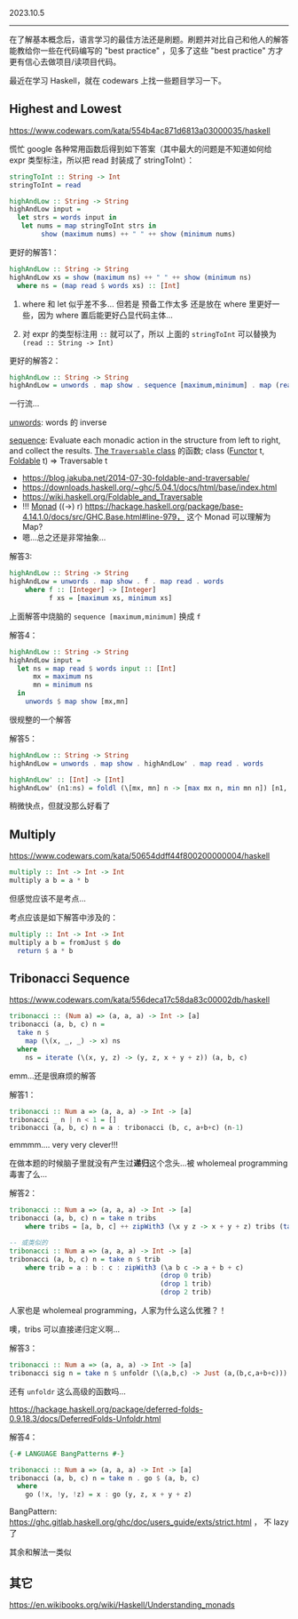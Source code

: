2023.10.5

---

在了解基本概念后，语言学习的最佳方法还是刷题。刷题并对比自己和他人的解答能教给你一些在代码编写的 "best practice" ，见多了这些 "best practice" 方才更有信心去做项目/读项目代码。

最近在学习 Haskell，就在 codewars 上找一些题目学习一下。

## Highest and Lowest

https://www.codewars.com/kata/554b4ac871d6813a03000035/haskell

慌忙 google 各种常用函数后得到如下答案（其中最大的问题是不知道如何给 expr 类型标注，所以把 read 封装成了 stringToInt）：

```haskell
stringToInt :: String -> Int
stringToInt = read

highAndLow :: String -> String
highAndLow input =
  let strs = words input in
   let nums = map stringToInt strs in
        show (maximum nums) ++ " " ++ show (minimum nums)
```

更好的解答1：

```haskell
highAndLow :: String -> String
highAndLow xs = show (maximum ns) ++ " " ++ show (minimum ns)
  where ns = (map read $ words xs) :: [Int]
```

1. where 和 let 似乎差不多... 但若是 预备工作太多 还是放在 where 里更好一些，因为 where 置后能更好凸显代码主体...

2. 对 expr 的类型标注用 `::` 就可以了，所以 上面的 `stringToInt` 可以替换为 `(read :: String -> Int)`

更好的解答2：

```haskell
highAndLow :: String -> String
highAndLow = unwords . map show . sequence [maximum,minimum] . map (read ::String->Int) . words
```

一行流...

[unwords](https://hackage.haskell.org/package/base-4.18.1.0/docs/Prelude.html#v:unwords): words 的 inverse

[sequence](https://hackage.haskell.org/package/base-4.17.2.0/docs/Data-Traversable.html#v:sequence): Evaluate each monadic action in the structure from left to right, and collect the results. [The `Traversable` class](https://hackage.haskell.org/package/base-4.17.2.0/docs/Data-Traversable.html#g:1) 的函数; class ([Functor](https://hackage.haskell.org/package/base-4.17.2.0/docs/Data-Functor.html#t:Functor) t, [Foldable](https://hackage.haskell.org/package/base-4.17.2.0/docs/Data-Foldable.html#t:Foldable) t) => Traversable t

+ https://blog.jakuba.net/2014-07-30-foldable-and-traversable/
+ https://downloads.haskell.org/~ghc/5.04.1/docs/html/base/index.html
+ https://wiki.haskell.org/Foldable_and_Traversable
+ !!! [Monad](https://hackage.haskell.org/package/base-4.7.0.0/docs/Control-Monad.html#t:Monad) ((->) r) https://hackage.haskell.org/package/base-4.14.1.0/docs/src/GHC.Base.html#line-979， 这个 Monad 可以理解为 Map?
+ 嗯...总之还是非常抽象...

解答3:

```haskell
highAndLow :: String -> String
highAndLow = unwords . map show . f . map read . words
    where f :: [Integer] -> [Integer]
          f xs = [maximum xs, minimum xs]
```

上面解答中烧脑的 `sequence [maximum,minimum]` 换成 `f`

解答4：

```haskell
highAndLow :: String -> String
highAndLow input = 
  let ns = map read $ words input :: [Int]
      mx = maximum ns
      mn = minimum ns
  in
    unwords $ map show [mx,mn]
```

很规整的一个解答

解答5：

```haskell
highAndLow :: String -> String
highAndLow = unwords . map show . highAndLow' . map read . words

highAndLow' :: [Int] -> [Int]
highAndLow' (n1:ns) = foldl (\[mx, mn] n -> [max mx n, min mn n]) [n1, n1] ns
```

稍微快点，但就没那么好看了

## Multiply

https://www.codewars.com/kata/50654ddff44f800200000004/haskell

```haskell
multiply :: Int -> Int -> Int
multiply a b = a * b
```

但感觉应该不是考点...

考点应该是如下解答中涉及的：

```haskell
multiply :: Int -> Int -> Int
multiply a b = fromJust $ do
  return $ a * b
```

## Tribonacci Sequence

https://www.codewars.com/kata/556deca17c58da83c00002db/haskell

```haskell
tribonacci :: (Num a) => (a, a, a) -> Int -> [a]
tribonacci (a, b, c) n =
  take n $
    map (\(x, _, _) -> x) ns
  where
    ns = iterate (\(x, y, z) -> (y, z, x + y + z)) (a, b, c)
```

emm...还是很麻烦的解答

解答1：

```haskell
tribonacci :: Num a => (a, a, a) -> Int -> [a]
tribonacci _ n | n < 1 = []
tribonacci (a, b, c) n = a : tribonacci (b, c, a+b+c) (n-1)
```

emmmm.... very very clever!!! 

在做本题的时候脑子里就没有产生过**递归**这个念头...被 wholemeal programming 毒害了么...

解答2：

```haskell
tribonacci :: Num a => (a, a, a) -> Int -> [a]
tribonacci (a, b, c) n = take n tribs
    where tribs = [a, b, c] ++ zipWith3 (\x y z -> x + y + z) tribs (tail tribs) (tail $ tail tribs)

-- 或类似的    
tribonacci :: Num a => (a, a, a) -> Int -> [a]
tribonacci (a, b, c) n = take n $ trib
    where trib = a : b : c : zipWith3 (\a b c -> a + b + c)
                                      (drop 0 trib)
                                      (drop 1 trib)
                                      (drop 2 trib)
```

人家也是 wholemeal programming，人家为什么这么优雅？！

噢，tribs 可以直接递归定义啊...

解答3：

```haskell
tribonacci :: Num a => (a, a, a) -> Int -> [a]
tribonacci sig n = take n $ unfoldr (\(a,b,c) -> Just (a,(b,c,a+b+c))) sig
```

还有 `unfoldr` 这么高级的函数吗...

https://hackage.haskell.org/package/deferred-folds-0.9.18.3/docs/DeferredFolds-Unfoldr.html

解答4：

```haskell
{-# LANGUAGE BangPatterns #-}

tribonacci :: Num a => (a, a, a) -> Int -> [a]
tribonacci (a, b, c) n = take n . go $ (a, b, c)
  where
    go (!x, !y, !z) = x : go (y, z, x + y + z)
```

BangPattern: https://ghc.gitlab.haskell.org/ghc/doc/users_guide/exts/strict.html ， 不 lazy 了

其余和解法一类似

## 其它

https://en.wikibooks.org/wiki/Haskell/Understanding_monads
